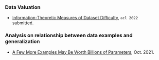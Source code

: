 
### Data Valuation

- [Information-Theoretic Measures of Dataset Difficulty](https://kawine.github.io/assets/dataset_difficulty.pdf), `acl 2022` submitted.


### Analysis on relationship between data examples and generalization

- [A Few More Examples May Be Worth Billions of Parameters](https://arxiv.org/pdf/2110.04374.pdf), Oct. 2021.
